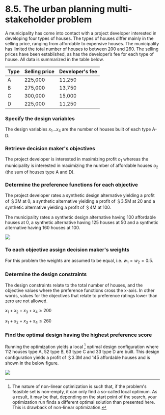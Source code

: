 # 8.5. The urban planning multi-stakeholder problem

A municipality has come into contact with a project developer interested in developing four types of houses. The types of houses differ mainly in the selling price, ranging from affordable to expensive houses. The municipality has limited the total number of houses to between 200 and 260. The selling prices have been established, as has the developer’s fee for each type of house. All data is summarized in the table below.

| Type | Selling price  | Developer's fee |
| ---- | -------------- | --------------- |
| A    | 225,000        | 11,250          |
| B    | 275,000        | 13,750          |
| C    | 300,000        | 15,000          |
| D    | 225,000        | 11,250          |


### Specify the design variables

The design variables $x_1 \ldots x_4$ are the number of houses built of each type A-D.

### Retrieve decision maker's objectives

The project developer is interested in maximizing profit $o_1$ whereas the municipality is interested in maximizing the number of affordable houses $o_2$ (the sum of houses type A and D). 

### Determine the preference functions for each objective

The project developer rates a synthetic design alternative yielding a profit of &#65284;3M at 0, a synthetic alternative yielding a profit of &#65284;3.5M at 20 and a synthetic alternative yielding a profit of &#65284;4M at 100.

The municipality rates a synthetic design alternative having 100 affordable houses at 0, a synthetic alternative having 125 houses at 50 and a synthetic alternative having 160 houses at 100.

![](/urbanplanningproblemfunctions.png)

### To each objective assign decision maker's weights

For this problem the weights are assumed to be equal, i.e. $w_1 = w_2 = 0.5$.

### Determine the design constraints

The design constraints relate to the total number of houses, and the objective values where the preference functions cross the x-axis. In other words, values for the objectives that relate to preference ratings lower than zero are not allowed.

$x_1 + x_2 + x_3 + x_4 \geq 200$

$x_1 + x_2 + x_3 + x_4 \leq 260$


### Find the optimal design having the highest preference score

Running the optimization yields a local [^3] optimal design configuration where 112 houses type A, 52 type B, 63 type C and 33 type D are built. This design configuration yields a profit of &#65284;3.3M and 145 affordable houses and is shown in the below figure.

![](/urbanplanningproblemresult.png)

[^3]: The nature of non-linear optimization is such that, if the problem's feasible set is non-empty, it can only find a so-called local optimum. As a result, it may be that, depending on the start point of the search, your optimization run finds a different optimal solution than presented here. This is drawback of non-linear optimization.